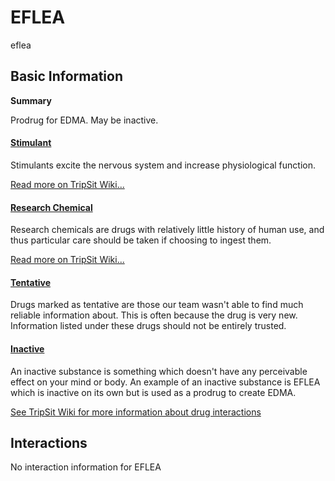 # EFLEA

eflea

## Basic Information

**Summary**

Prodrug for EDMA. May be inactive.

#### [Stimulant](/category/stimulant)

Stimulants excite the nervous system and increase physiological function.

[Read more on TripSit Wiki...](#{category.wiki})

#### [Research Chemical](/category/research-chemical)

Research chemicals are drugs with relatively little history of human use, and thus particular care should be taken if choosing to ingest them.

[Read more on TripSit Wiki...](#{category.wiki})

#### [Tentative](/category/tentative)

Drugs marked as tentative are those our team wasn't able to find much reliable information about. This is often because the drug is very new. Information listed under these drugs should not be entirely trusted.

#### [Inactive](/category/inactive)

An inactive substance is something which doesn't have any perceivable effect on your mind or body. An example of an inactive substance is EFLEA which is inactive on its own but is used as a prodrug to create EDMA.

[See TripSit Wiki for more information about drug interactions](http://combo.tripsit.me/)

## Interactions

No interaction information for EFLEA
